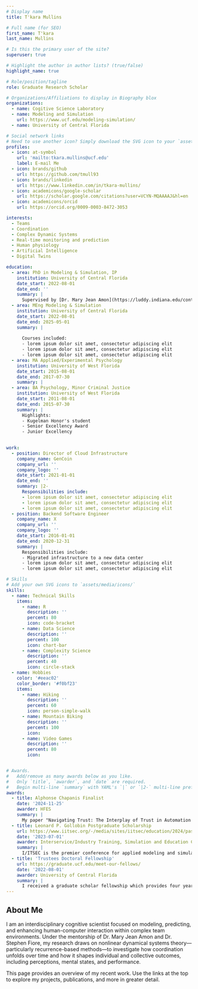 ```yaml
---
# Display name
title: T'kara Mullins

# Full name (for SEO)
first_name: T'kara
last_name: Mullins

# Is this the primary user of the site?
superuser: true

# Highlight the author in author lists? (true/false)
highlight_name: true

# Role/position/tagline
role: Graduate Research Scholar

# Organizations/Affiliations to display in Biography blox
organizations:
  - name: Cogitive Science Laboratory
  - name: Modeling and Simulation
    url: https://www.ucf.edu/modeling-simulation/
  - name: University of Central Florida

# Social network links
# Need to use another icon? Simply download the SVG icon to your `assets/media/icons/` folder.
profiles:
  - icon: at-symbol
    url: 'mailto:tkara.mullins@ucf.edu'
    label: E-mail Me
  - icon: brands/github
    url: https://github.com/tmull93
  - icon: brands/linkedin
    url: https://www.linkedin.com/in/tkara-mullins/
  - icon: academicons/google-scholar
    url: https://scholar.google.com/citations?user=VCYN-MQAAAAJ&hl=en
  - icon: academicons/orcid
    url: https://orcid.org/0009-0003-8472-3053

interests:
  - Teams
  - Coordination
  - Complex Dynamic Systems
  - Real-time monitoring and prediction
  - Human physiology
  - Artificial Intelligence
  - Digital Twins

education:
  - area: PhD in Modeling & Simulation, IP
    institution: University of Central Florida
    date_start: 2022-08-01
    date_end: ''
    summary: |
      Supervised by [Dr. Mary Jean Amon](https://luddy.indiana.edu/contact/profile/index.html?Mary~Jean_Amon) and [Dr. Stephen Fiore](https://www.ist.ucf.edu/faculty/stephen-m-fiore-ph-d/). 
  - area: MEng Modeling & Simulation
    institution: University of Central Florida
    date_start: 2022-08-01
    date_end: 2025-05-01
    summary: |
      
      Courses included:
      - lorem ipsum dolor sit amet, consectetur adipiscing elit
      - lorem ipsum dolor sit amet, consectetur adipiscing elit
      - lorem ipsum dolor sit amet, consectetur adipiscing elit
  - area: MA Applied/Experimental Psychology
    institution: University of West Florida
    date_start: 2015-08-01
    date_end: 2017-07-30
    summary: |
  - area: BA Psychology, Minor Criminal Justice
    institution: University of West Florida
    date_start: 2011-08-01
    date_end: 2015-07-30
    summary: |
      Highlights:
      - Kugelman Honor's student
      - Senior Excellency Award
      - Junior Excellency

            
work:
  - position: Director of Cloud Infrastructure
    company_name: GenCoin
    company_url: ''
    company_logo: ''
    date_start: 2021-01-01
    date_end: ''
    summary: |2-
      Responsibilities include:
      - lorem ipsum dolor sit amet, consectetur adipiscing elit
      - lorem ipsum dolor sit amet, consectetur adipiscing elit
      - lorem ipsum dolor sit amet, consectetur adipiscing elit
  - position: Backend Software Engineer
    company_name: X
    company_url: ''
    company_logo: ''
    date_start: 2016-01-01
    date_end: 2020-12-31
    summary: |
      Responsibilities include:
      - Migrated infrastructure to a new data center
      - lorem ipsum dolor sit amet, consectetur adipiscing elit
      - lorem ipsum dolor sit amet, consectetur adipiscing elit

# Skills
# Add your own SVG icons to `assets/media/icons/`
skills:
  - name: Technical Skills
    items:
      - name: R
        description: ''
        percent: 80
        icon: code-bracket
      - name: Data Science
        description: ''
        percent: 100
        icon: chart-bar
      - name: Complexity Science
        description: ''
        percent: 40
        icon: circle-stack
  - name: Hobbies
    color: '#eeac02'
    color_border: '#f0bf23'
    items:
      - name: Hiking
        description: ''
        percent: 60
        icon: person-simple-walk
      - name: Mountain Biking
        description: ''
        percent: 100
        icon: 
      - name: Video Games
        description: ''
        percent: 80
        icon: 


# Awards.
#   Add/remove as many awards below as you like.
#   Only `title`, `awarder`, and `date` are required.
#   Begin multi-line `summary` with YAML's `|` or `|2-` multi-line prefix and indent 2 spaces below.
awards:
  - title: Alphonse Chapanis Finalist
    date: '2024-11-25'
    awarder: HFES
    summary: |
      My paper "Navigating Trust: The Interplay of Trust in Automation and Team Communication in an Extended Simulated Military Mission" was nominated for the Alphonse Chapanis award at HFES 2024. Established in 1969, this award is presented to students for outstanding human factors research.
  - title: Leonard P. Gollobin Postgraduate Scholarship
    url: https://www.iitsec.org/-/media/sites/iitsec/education/2024/pastiitsecscholarshipwinners.pdf
    date: '2023-07-01'
    awarder: Interservice/Industry Training, Simulation and Education Conference
    summary: |
      I/ITSEC is the premier conference for applied modeling and simulation. In 2023 I won the Leonard P. Gollobin Postgraduate Scholarship - a highly competitive scholarship for $10,000 awarded to students recognized for their commitment to improving and maintaining security. 
  - title: 'Trustees Doctoral Fellowship'
    url: https://graduate.ucf.edu/meet-our-fellows/
    date: '2022-08-01'
    awarder: University of Central Florida
    summary: |
      I received a graduate scholar fellowship which provides four years of support, including a $25,000 stipend, tuition, and health insurance. 
---
```


## About Me

I am an interdisciplinary cognitive scientist focused on modeling, predicting, and enhancing human-computer interaction within complex team environments. Under the mentorship of Dr. Mary Jean Amon and Dr. Stephen Fiore, my research draws on nonlinear dynamical systems theory—particularly recurrence-based methods—to investigate how coordination unfolds over time and how it shapes individual and collective outcomes, including perceptions, mental states, and performance.

This page provides an overview of my recent work. Use the links at the top to explore my projects, publications, and more in greater detail. 

